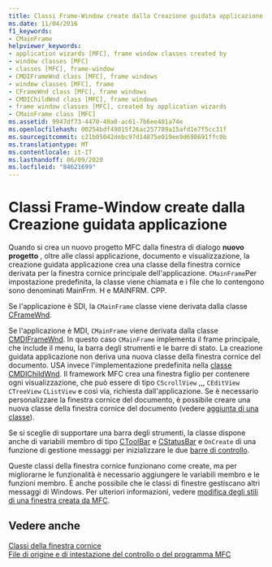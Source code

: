 ```yaml
---
title: Classi Frame-Window create dalla Creazione guidata applicazione
ms.date: 11/04/2016
f1_keywords:
- CMainFrame
helpviewer_keywords:
- application wizards [MFC], frame window classes created by
- window classes [MFC]
- classes [MFC], frame-window
- CMDIFrameWnd class [MFC], frame windows
- window classes [MFC], frame
- CFrameWnd class [MFC], frame windows
- CMDIChildWnd class [MFC], frame windows
- frame window classes [MFC], created by application wizards
- CMainFrame class [MFC]
ms.assetid: 9947df73-4470-49a0-ac61-7b6ee401a74e
ms.openlocfilehash: 00254bdf49015f26ac257789a15afd1e7f5cc31f
ms.sourcegitcommit: c21b05042debc97d14875e019ee9d698691ffc0b
ms.translationtype: MT
ms.contentlocale: it-IT
ms.lasthandoff: 06/09/2020
ms.locfileid: "84621699"
---
```

# <a name="frame-window-classes-created-by-the-application-wizard"></a>Classi Frame-Window create dalla Creazione guidata applicazione

Quando si crea un nuovo progetto MFC dalla finestra di dialogo **nuovo progetto** , oltre alle classi applicazione, documento e visualizzazione, la creazione guidata applicazione crea una classe della finestra cornice derivata per la finestra cornice principale dell'applicazione. `CMainFrame`Per impostazione predefinita, la classe viene chiamata e i file che lo contengono sono denominati MainFrm. H e MAINFRM. CPP.

Se l'applicazione è SDI, la `CMainFrame` classe viene derivata dalla classe [CFrameWnd](reference/cframewnd-class.md).

Se l'applicazione è MDI, `CMainFrame` viene derivata dalla classe [CMDIFrameWnd](reference/cmdiframewnd-class.md). In questo caso `CMainFrame` implementa il frame principale, che include il menu, la barra degli strumenti e le barre di stato. La creazione guidata applicazione non deriva una nuova classe della finestra cornice del documento. USA invece l'implementazione predefinita nella [classe CMDIChildWnd](reference/cmdichildwnd-class.md). Il framework MFC crea una finestra figlio per contenere ogni visualizzazione, che può essere di tipo `CScrollView` ,,, `CEditView` `CTreeView` `CListView` e così via, richiesta dall'applicazione. Se è necessario personalizzare la finestra cornice del documento, è possibile creare una nuova classe della finestra cornice del documento (vedere [aggiunta di una classe](../ide/adding-a-class-visual-cpp.md)).

Se si sceglie di supportare una barra degli strumenti, la classe dispone anche di variabili membro di tipo [CToolBar](reference/ctoolbar-class.md) e [CStatusBar](reference/cstatusbar-class.md) e `OnCreate` di una funzione di gestione messaggi per inizializzare le due [barre di controllo](control-bars.md).

Queste classi della finestra cornice funzionano come create, ma per migliorarne le funzionalità è necessario aggiungere le variabili membro e le funzioni membro. È anche possibile che le classi di finestre gestiscano altri messaggi di Windows. Per ulteriori informazioni, vedere [modifica degli stili di una finestra creata da MFC](changing-the-styles-of-a-window-created-by-mfc.md).

## <a name="see-also"></a>Vedere anche

[Classi della finestra cornice](frame-window-classes.md)<br/>
[File di origine e di intestazione del controllo o del programma MFC](../build/reference/mfc-program-or-control-source-and-header-files.md)
